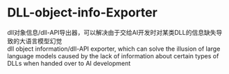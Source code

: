 # DLL-object-info-Exporter<br>
dll对象信息/dll-API导出器，可以解决由于交给AI开发时对某类DLL的信息缺失导致的大语言模型幻觉<br>
dll object information/dll-API exporter, which can solve the illusion of large language models caused by the lack of information about certain types of DLLs when handed over to AI development
